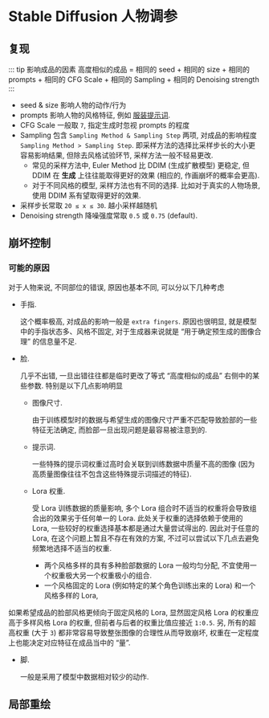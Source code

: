 
# Stable Diffusion 人物调参

## 复现

::: tip 影响成品的因素
高度相似的成品 = 相同的 seed + 相同的 size + 相同的 prompts + 相同的 CFG Scale + 相同的 Sampling + 相同的 Denoising strength
:::

- seed & size 影响人物的动作/行为 
- prompts 影响人物的风格特征, 例如 [服装提示词](https://csausk.github.io/docs/topics/dress-up-prompt.html).
- CFG Scale 一般取 `7`, 指定生成时忽视 prompts 的程度
- Sampling 包含 `Sampling Method & Sampling Step` 两项, 对成品的影响程度 `Sampling Method > Sampling Step`. 
即采样方法的选择比采样步长的大小更容易影响结果, 但除去风格试验环节, 采样方法一般不轻易更改. 
  - 常见的采样方法中, Euler Method 比 DDIM (生成扩散模型) 更稳定, 但 DDIM 在 **生成** 上往往能取得更好的效果 (相应的, 作画崩坏的概率会更高). 
  - 对于不同风格的模型, 采样方法也有不同的选择. 比如对于真实的人物场景, 使用 DDIM 系有望取得更好的效果.
- 采样步长常取 `20 ≤ x ≤ 30`. 越小采样越随机
- Denoising strength 降噪强度常取 `0.5` 或 `0.75` (default).

## 崩坏控制

### 可能的原因

对于人物来说, 不同部位的错误, 原因也基本不同, 可以分以下几种考虑

- 手指. 

  这个概率极高, 对成品的影响一般是 `extra fingers`. 
  原因也很明显, 就是模型中的手指状态多、风格不固定, 对于生成器来说就是 “用于确定预生成的图像合理” 的信息量不足.

- 脸. 
  
  几乎不出错, 一旦出错往往都是临时更改了等式 “高度相似的成品” 右侧中的某些参数. 特别是以下几点影响明显
  
  - 图像尺寸. 
    
    由于训练模型时的数据与希望生成的图像尺寸严重不匹配导致脸部的一些特征无法确定, 而脸部一旦出现问题是最容易被注意到的.
  
  - 提示词. 
    
    一些特殊的提示词权重过高时会关联到训练数据中质量不高的图像 (因为高质量图像往往不包含这些特殊提示词描述的特征). 
  
  - Lora 权重. 
    
    受 Lora 训练数据的质量影响, 多个 Lora 组合时不适当的权重将会导致组合出的效果劣于任何单一的 Lora. 
    此处关于权重的选择依赖于使用的 Lora, 一些较好的权重选择基本都是通过大量尝试得出的. 
    因此对于任意的 Lora, 在这个问题上暂且不存在有效的方案, 不过可以尝试以下几点去避免频繁地选择不适当的权重.
    
    - 两个风格多样的具有多种脸部数据的 Lora 一般均匀分配, 不宜使用一个权重极大另一个权重极小的组合.
    - 一个风格固定的 Lora (例如特定的某个角色训练出来的 Lora) 和一个风格多样的 Lora, 

如果希望成品的脸部风格更倾向于固定风格的 Lora, 显然固定风格 Lora 的权重应高于多样风格 Lora 的权重, 
但前者与后者的权重比值应接近 `1:0.5`. 另, 所有的超高权重 (大于 `3`) 都非常容易导致整张图像的合理性从而导致崩坏, 
权重在一定程度上也能决定对应特征在成品当中的 “量”.

- 脚. 
  
  一般是采用了模型中数据相对较少的动作.

## 局部重绘

